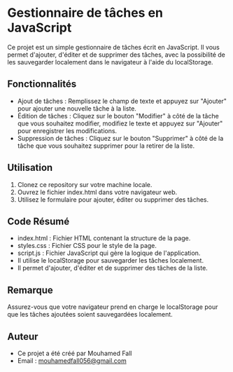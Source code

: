 # Gestionnaire de tâches en JavaScript
Ce projet est un simple gestionnaire de tâches écrit en JavaScript. Il vous permet d'ajouter, d'éditer et de supprimer des tâches, avec la possibilité de les sauvegarder localement dans le navigateur à l'aide du localStorage.

## Fonctionnalités
 * Ajout de tâches : Remplissez le champ de texte et appuyez sur "Ajouter" pour ajouter une nouvelle tâche à la liste.
 * Édition de tâches : Cliquez sur le bouton "Modifier" à côté de la tâche que vous souhaitez modifier, modifiez le texte et appuyez sur "Ajouter" pour enregistrer les modifications.
 * Suppression de tâches : Cliquez sur le bouton "Supprimer" à côté de la tâche que vous souhaitez supprimer pour la retirer de la liste.

## Utilisation
1. Clonez ce repository sur votre machine locale.
2. Ouvrez le fichier index.html dans votre navigateur web.
3. Utilisez le formulaire pour ajouter, éditer ou supprimer des tâches.

## Code Résumé
* index.html : Fichier HTML contenant la structure de la page.
* styles.css : Fichier CSS pour le style de la page.
* script.js : Fichier JavaScript qui gère la logique de l'application.
 * Il utilise le localStorage pour sauvegarder les tâches localement.
 * Il permet d'ajouter, d'éditer et de supprimer des tâches de la liste.
   
## Remarque
Assurez-vous que votre navigateur prend en charge le localStorage pour que les tâches ajoutées soient sauvegardées localement.

## Auteur
* Ce projet a été créé par Mouhamed Fall
* Email : mouhamedfall056@gmail.com
